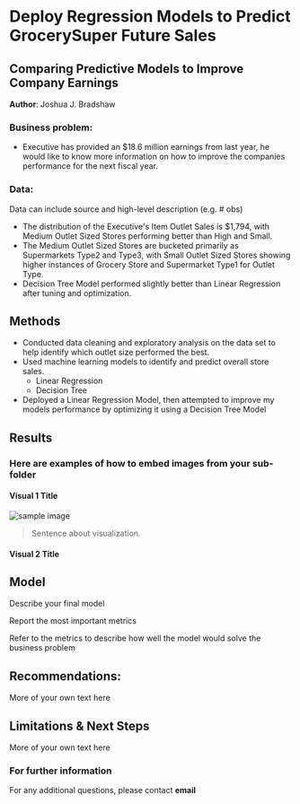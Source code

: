 # Deploy Regression Models to Predict GrocerySuper Future Sales
## Comparing Predictive Models to Improve Company Earnings

**Author**: Joshua J. Bradshaw 

### Business problem:

* Executive has provided an $18.6 million earnings from last year, he would like to know more information on how to improve the companies performance for the next fiscal year.


### Data:
Data can include source and high-level description (e.g. # obs)
* The distribution of the Executive's Item Outlet Sales is $1,794, with Medium Outlet Sized Stores performing better than High and Small.
* The Medium Outlet Sized Stores are bucketed primarily as Supermarkets Type2 and Type3, with Small Outlet Sized Stores showing higher instances of Grocery Store and Supermarket Type1 for Outlet Type.
* Decision Tree Model performed slightly better than Linear Regression after tuning and optimization.

## Methods
* Conducted data cleaning and exploratory analysis on the data set to help identify which outlet size performed the best.
* Used machine learning models to identify and predict overall store sales.
  * Linear Regression
  * Decision Tree
* Deployed a Linear Regression Model, then attempted to improve my models performance by optimizing it using a Decision Tree Model


## Results


### Here are examples of how to embed images from your sub-folder


#### Visual 1 Title
![sample image](project1_sample_image.png)

> Sentence about visualization.

#### Visual 2 Title

## Model

Describe your final model

Report the most important metrics

Refer to the metrics to describe how well the model would solve the business problem

## Recommendations:

More of your own text here


## Limitations & Next Steps

More of your own text here


### For further information


For any additional questions, please contact **email**

